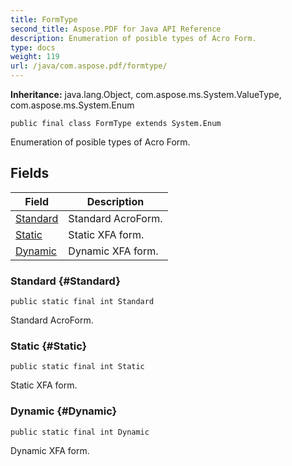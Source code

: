 ```yaml
---
title: FormType
second_title: Aspose.PDF for Java API Reference
description: Enumeration of posible types of Acro Form.
type: docs
weight: 119
url: /java/com.aspose.pdf/formtype/
---
```

**Inheritance:**
java.lang.Object, com.aspose.ms.System.ValueType, com.aspose.ms.System.Enum
```
public final class FormType extends System.Enum
```

Enumeration of posible types of Acro Form.
## Fields

| Field | Description |
| --- | --- |
| [Standard](#Standard) | Standard AcroForm. |
| [Static](#Static) | Static XFA form. |
| [Dynamic](#Dynamic) | Dynamic XFA form. |
### Standard {#Standard}
```
public static final int Standard
```


Standard AcroForm.

### Static {#Static}
```
public static final int Static
```


Static XFA form.

### Dynamic {#Dynamic}
```
public static final int Dynamic
```


Dynamic XFA form.

